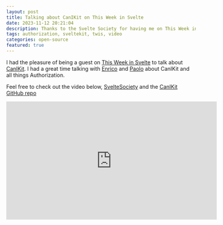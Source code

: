 ```yaml
---
layout: post
title: Talking about CanIKit on This Week in Svelte
date: 2023-11-12 20:21:04
description: Thanks to the Svelte Society for having me on This Week in Svelte to talk about CanIKit!
tags: authorization, sveltekit, twis, video
categories: open-source
featured: true
---
```


I had the pleasure of being a guest on [This Week in Svelte](https://www.youtube.com/watch?v=Z2Z3X6Z3Z0A) to talk about [CanIKit](https:://github.com/tombroomfield/CanIKit). I had a great time talking with [Enrico](https://twitter.com/EnricoTrain) and [Paolo](https://twitter.com/PaoloRicciuti) about CanIKit and all things Authorization.

Feel free to check out the video below, [SvelteSociety](https://sveltesociety.dev/) and the [CanIKit GitHub repo](https:://github.com/tombroomfield/CanIKit)

<iframe width="560" height="315" src="https://www.youtube.com/embed/1ZWqySQNrtQ?si=6m85rKw_fY3uKIpj&amp;start=487" title="YouTube video player" frameborder="0" allow="accelerometer; autoplay; clipboard-write; encrypted-media; gyroscope; picture-in-picture; web-share" allowfullscreen></iframe>